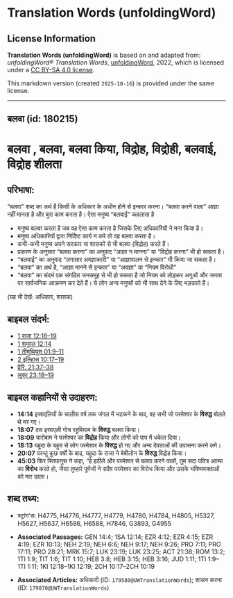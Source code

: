 # Translation Words (unfoldingWord)

## License Information

**Translation Words (unfoldingWord)** is based on and adapted from: _unfoldingWord® Translation Words_, [unfoldingWord](https://unfoldingword.org/utw), 2022, which is licensed under a [CC BY-SA 4.0 license](https://creativecommons.org/licenses/by-sa/4.0/legalcode.en).

This markdown version (created `2025-10-16`) is provided under the same license.



--------------------------------

## बलवा (id: 180215)

बलवा , बलवा, बलवा किया, विद्रोह, विद्रोही, बलवाई, विद्रोह शीलता
===============================================================

परिभाषा:
--------

“बलवा” शब्द का अर्थ है किसी के अधिकार के अधीन होने से इन्कार करना। “बलवा करने वाला” आज्ञा नहीं मानता है और बुरा काम करता है। ऐसा मनुष्य “बलवाई” कहलाता है

* मनुष्य बलवा करता है जब वह ऐसा काम करता है जिसके लिए अधिकारियों ने मना किया है।
* मनुष्य अधिकारियों द्वारा निर्दिष्ट कार्य न करे तो वह बलवा करता है।
* कभी\-कभी मनुष्य अपने सरकार या शासकों से भी बलवा (विद्रोह) करते हैं।
* प्रकरण के अनुसार “बलवा करना” का अनुवाद “आज्ञा न मानना” या “विद्रोह करना” भी हो सकता है।
* “बलवाई” का अनुवाद “लगातार अवज्ञाकारी” या “आज्ञापालन से इन्कार” भी किया जा सकता है।
* “बलवा” का अर्थ है, “आज्ञा मानने से इन्कार” या “अवज्ञा” या “नियम विरोधी”
* “बलवा” का संदर्भ एक संगठित जनसमूह से भी हो सकता है जो नियम को तोड़कर अगुओं और जनता पर सार्वजनिक आक्रमण कर देते हैं। ये लोग अन्य मनुष्यों को भी साथ देने के लिए भड़काते हैं।

(यह भी देखें: अधिकार, शासक)

बाइबल संदर्भ:
-------------

* [1 राजा 12:18–19](https://ref.ly/1Kgs0:0)
* [1 शमूएल 12:14](https://ref.ly/1Sam0:0)
* [1 तीमुथियुस 01:9–11](https://ref.ly/1Tim0:0)
* [2 इतिहास 10:17–19](https://ref.ly/2Chr0:0)
* [प्रेरि. 21:37–38](https://ref.ly/Acts21:37-Acts21:38)
* [लूका 23:18–19](https://ref.ly/Luke23:18-Luke23:19)

बाइबल कहानियों से उदाहरण:
-------------------------

* **14:14** इस्राएलियों के चालीस वर्ष तक जंगल में भटकने के बाद, वह सभी जो परमेश्वर के **विरुद्ध** बोलते थे मर गए।
* **18:07** दस इस्राएली गोत्र रहूबियाम के **विरुद्ध** बलवा किया।
* **18:09** यारोबाम ने परमेश्वर का **विद्रोह** किया और लोगों को पाप में धकेल दिया।
* **18:13** यहूदा के बहुत से लोग परमेश्वर के **विरुद्ध** हो गए और अन्य देवताओं की उपासना करने लगे।
* **20:07** परन्तु कुछ वर्षों के बाद, यहूदा के राजा ने बेबीलोन के **विरुद्ध** विद्रोह किया।
* **45:03** फिर स्तिफनुस ने कहा, “हे हठीले और परमेश्वर से बलवा करने वालों, तुम सदा पवित्र आत्मा का **विरोध** करते हो, जैसा तुम्हारे पूर्वजों ने सदैव परमेश्वर का विरोध किया और उसके भविष्यवक्ताओं को मार डाला।

शब्द तथ्य:
----------

* स्ट्रांग'स: H4775, H4776, H4777, H4779, H4780, H4784, H4805, H5327, H5627, H5637, H6586, H6588, H7846, G3893, G4955

* **Associated Passages:** GEN 14:4; 1SA 12:14; EZR 4:12; EZR 4:15; EZR 4:19; EZR 10:13; NEH 2:19; NEH 6:6; NEH 9:17; NEH 9:26; PRO 7:11; PRO 17:11; PRO 28:21; MRK 15:7; LUK 23:19; LUK 23:25; ACT 21:38; ROM 13:2; 1TI 1:9; TIT 1:6; TIT 1:10; HEB 3:8; HEB 3:15; HEB 3:16; JUD 1:11; 1TI 1:9–1TI 1:11; 1KI 12:18–1KI 12:19; 2CH 10:17–2CH 10:19
* **Associated Articles:** अधिकारी (ID: `179580@UWTranslationWords`); शासन करना (ID: `179870@UWTranslationWords`)


